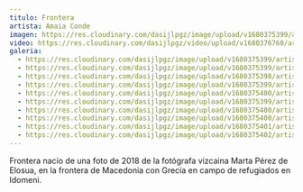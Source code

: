 ```yaml
---
titulo: Frontera
artista: Amaia Conde
imagen: https://res.cloudinary.com/dasijlpgz/image/upload/v1680375399/artistas/Amaia%20Conde/Frontera/P1050512.jpg
video: https://res.cloudinary.com/dasijlpgz/video/upload/v1680376760/artistas/Amaia%20Conde/Frontera/230401_refugiada-1.mp4
galeria:
  - https://res.cloudinary.com/dasijlpgz/image/upload/v1680375399/artistas/Amaia%20Conde/Frontera/P1050512.jpg
  - https://res.cloudinary.com/dasijlpgz/image/upload/v1680375399/artistas/Amaia%20Conde/Frontera/P1050509.jpg
  - https://res.cloudinary.com/dasijlpgz/image/upload/v1680375398/artistas/Amaia%20Conde/Frontera/P1050508.jpg
  - https://res.cloudinary.com/dasijlpgz/image/upload/v1680375399/artistas/Amaia%20Conde/Frontera/P1050515.jpg
  - https://res.cloudinary.com/dasijlpgz/image/upload/v1680375400/artistas/Amaia%20Conde/Frontera/P1050518.jpg
  - https://res.cloudinary.com/dasijlpgz/image/upload/v1680375399/artistas/Amaia%20Conde/Frontera/P1050517.jpg
  - https://res.cloudinary.com/dasijlpgz/image/upload/v1680375400/artistas/Amaia%20Conde/Frontera/P1050523.jpg
  - https://res.cloudinary.com/dasijlpgz/image/upload/v1680375400/artistas/Amaia%20Conde/Frontera/P1050521.jpg
  - https://res.cloudinary.com/dasijlpgz/image/upload/v1680375401/artistas/Amaia%20Conde/Frontera/P1050526.jpg
  - https://res.cloudinary.com/dasijlpgz/image/upload/v1680375402/artistas/Amaia%20Conde/Frontera/P1050530.jpg
---
```

F﻿rontera nacío de una foto de 2018 de la fotógrafa vizcaina Marta Pérez de Elosua, en la frontera de Macedonia con Grecia en campo de refugiados en Idomeni.